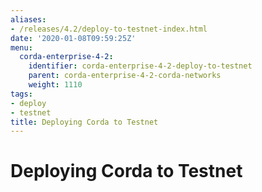 ```yaml
---
aliases:
- /releases/4.2/deploy-to-testnet-index.html
date: '2020-01-08T09:59:25Z'
menu:
  corda-enterprise-4-2:
    identifier: corda-enterprise-4-2-deploy-to-testnet
    parent: corda-enterprise-4-2-corda-networks
    weight: 1110
tags:
- deploy
- testnet
title: Deploying Corda to Testnet
---
```



# Deploying Corda to Testnet



